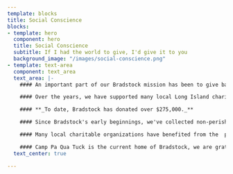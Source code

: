 ```yaml
---
template: blocks
title: Social Conscience
blocks:
- template: hero
  component: hero
  title: Social Conscience
  subtitle: If I had the world to give, I'd give it to you
  background_image: "/images/social-conscience.png"
- template: text-area
  component: text_area
  text_area: |-
    #### An important part of our Bradstock mission has been to give back to our community.  Friends of Bradstock, Inc. is a 501c3 not for profit organization.

    #### Over the years, we have supported many local Long Island charitable organizations that work to preserve our beautiful island and help our neighbors in need.

    #### **_To date, Bradstock has donated over $275,000._**

    #### Since Bradstock's early beginnings, we've collected non-perishable food for Island Harvest from our generous Bradstock family.  Over the years, truck loads have been donated to Island Harvest, as well as, cash donations.

    #### Many local charitable organizations have benefited from the  proceeds from our event. Beneficiaries include the Long Island Maritime Museum, Friends of Connetquot River State Park, the Sayville Kiwanis Club, G.R.O.W., WUSB, They Often Cry Out, the Unbroken Chain Foundation, the Sayville Village Improvement Society, the Bayport and West Sayville Civic Associations, Peconic Baykeeper, and  the U.S. Coast Guard Chief Petty Officers Association,

    #### Camp Pa Qua Tuck is the current home of Bradstock, we are grateful to the Moriches Rotary Club for the use of their beautiful camp for our annual event.  Since 2011, our first year at the camp, the bulk of our annual donation is made to Camp Pa Qua Tuck, to date Bradstock and our loyal supporters have donated over $100,000 to Camp Pa Qua Tuck.
  text_center: true

---
```

